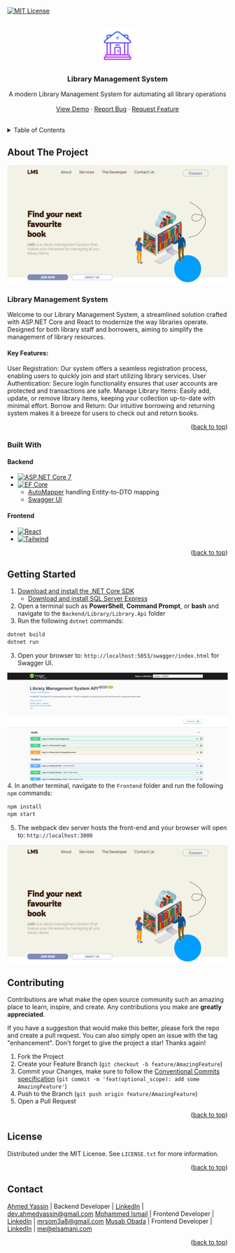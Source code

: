 
<a id="readme-top"></a>


<!-- PROJECT SHIELDS -->
[![MIT License][license-shield]][license-url]



<!-- PROJECT LOGO -->
<br />
<div align="center">
  <a href="https://github.com/CodeCollabHubA/Library-Management-System">
    <img src="images/Library.png" alt="Logo" width="80" height="80">
  </a>

  <h3 align="center">Library Management System</h3>

  <p align="center">
    A modern Library Management System for automating all library operations
    <br />
    <br />
    <a href="https://github.com/CodeCollabHubA/Library-Management-System">View Demo</a>
    ·
    <a href="https://github.com/CodeCollabHubA/Library-Management-System/issues/new?labels=bug&template=bug-report---.md">Report Bug</a>
    ·
    <a href="https://github.com/CodeCollabHubA/Library-Management-System/issues/new?labels=enhancement&template=feature-request---.md">Request Feature</a>
  </p>
    <br />
</div>



<!-- TABLE OF CONTENTS -->
<details>
  <summary>Table of Contents</summary>
  <ol>
    <li>
      <a href="#about-the-project">About The Project</a>
      <ul>
        <li><a href="#built-with">Built With</a></li>
      </ul>
    </li>
    <li>
      <a href="#getting-started">Getting Started</a>
    </li>
    <li><a href="#contributing">Contributing</a></li>
    <li><a href="#license">License</a></li>
    <li><a href="#contact">Contact</a></li>
  </ol>
</details>



<!-- ABOUT THE PROJECT -->
## About The Project

[![Product Name Screen Shot][product-screenshot]](https://example.com)
### Library Management System

Welcome to our Library Management System, a streamlined solution crafted with ASP.NET Core and React to modernize the way libraries operate. Designed for both library staff and borrowers, aiming to simplify the management of library resources.

#### Key Features:

User Registration: Our system offers a seamless registration process, enabling users to quickly join and start utilizing library services.
User Authentication: Secure login functionality ensures that user accounts are protected and transactions are safe.
Manage Library Items: Easily add, update, or remove library items, keeping your collection up-to-date with minimal effort.
Borrow and Return: Our intuitive borrowing and returning system makes it a breeze for users to check out and return books.

<p align="right">(<a href="#readme-top">back to top</a>)</p>



### Built With

#### Backend
* [![ASP.NET Core 7][.NET]][.NET-url]
* [![EF Core][EFCore]][EF-url]
  - [AutoMapper](https://github.com/AutoMapper/AutoMapper) handling Entity-to-DTO mapping
  - [Swagger UI](https://github.com/swagger-api/swagger-ui)

#### Frontend
* [![React][React.js]][React-url]
* [![Tailwind][Tailwind]][Tailwind-url]


<p align="right">(<a href="#readme-top">back to top</a>)</p>



<!-- GETTING STARTED -->
## Getting Started
1. [Download and install the .NET Core SDK](https://dotnet.microsoft.com/download)
    * [Download and install SQL Server Express](https://docs.microsoft.com/en-us/sql/database-engine/configure-windows/sql-server-express-localdb)
2. Open a terminal such as **PowerShell**, **Command Prompt**, or **bash** and navigate to the `Backend/Library/Library.Api` folder
3. Run the following `dotnet` commands:
```sh
dotnet build
dotnet run
```
3. Open your browser to: `http://localhost:5053/swagger/index.html` for Swagger UI.

![Swagger UI](images/swagger.png)
4. In another terminal, navigate to the `Frontend` folder and run the following `npm` commands:
```sh
npm install
npm start
```
5. The webpack dev server hosts the front-end and your browser will open to: `http://localhost:3000`

![Frontend](images/screenshot.png)

<!-- CONTRIBUTING -->
## Contributing

Contributions are what make the open source community such an amazing place to learn, inspire, and create. Any contributions you make are **greatly appreciated**.

If you have a suggestion that would make this better, please fork the repo and create a pull request. You can also simply open an issue with the tag "enhancement".
Don't forget to give the project a star! Thanks again!

1. Fork the Project
2. Create your Feature Branch (`git checkout -b feature/AmazingFeature`)
3. Commit your Changes, make sure to follow the [Conventional Commits specification](https://www.conventionalcommits.org/en/v1.0.0/) (`git commit -m 'feat(optional_scope): add some AmazingFeature'`)
4. Push to the Branch (`git push origin feature/AmazingFeature`)
5. Open a Pull Request

<p align="right">(<a href="#readme-top">back to top</a>)</p>



<!-- LICENSE -->
## License

Distributed under the MIT License. See `LICENSE.txt` for more information.

<p align="right">(<a href="#readme-top">back to top</a>)</p>



<!-- CONTACT -->
## Contact

[Ahmed Yassin](https://github.com/AhmedYassinH) | Backend Developer | [LinkedIn](https://www.linkedin.com/in/ahmed-yassinh/) | dev.ahmedyassin@gmail.com
[Mohammed Ismail](https://github.com/AhmedYassinH) | Frontend Developer | [LinkedIn](https://www.linkedin.com/in/mohammed-ismail-som3a/) | mrsom3a8@gmail.com
[Musab Obada](https://github.com/musabsamani) | Frontend Developer | [LinkedIn](https://linkedin.com/in/musabsamani) | me@elsamani.com



<p align="right">(<a href="#readme-top">back to top</a>)</p>



<!-- MARKDOWN LINKS & IMAGES -->
<!-- https://www.markdownguide.org/basic-syntax/#reference-style-links -->
[license-shield]: https://img.shields.io/github/license/othneildrew/Best-README-Template.svg?style=for-the-badge
[license-url]: https://github.com/CodeCollabHubA/Library-Management-System/blob/main/LICENSE

[product-screenshot]: images/screenshot.png
[React.js]: https://img.shields.io/badge/React-20232A?style=for-the-badge&logo=react&logoColor=61DAFB
[React-url]: https://reactjs.org/
[.NET]: https://img.shields.io/badge/ASP.NET%20Core%207-512BD4?style=for-the-badge&logo=.NET&logoColor=white
[.NET-url]: https://dotnet.microsoft.com/en-us/apps/aspnet/
[Tailwind]: https://img.shields.io/badge/Tailwind-38BDF8?style=for-the-badge&logo=tailwindcss&logoColor=white
[Tailwind-url]: https://tailwindui.com/
[EFCore]: https://img.shields.io/badge/EF%20Core%20-DC39AF?style=for-the-badge&logo=.NET&logoColor=white
[EF-url]: https://learn.microsoft.com/en-us/ef/core/


